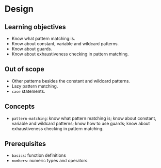 # Design

## Learning objectives

- Know what pattern matching is.
- Know about constant, variable and wildcard patterns.
- Know about guards.
- Know about exhaustiveness checking in pattern matching.

## Out of scope

- Other patterns besides the constant and wildcard patterns.
- Lazy pattern matching.
- `case` statements.

## Concepts

- `pattern-matching`: know what pattern matching is; know about constant, variable and wildcard patterns; know how to use guards; know about exhaustiveness checking in pattern matching.

## Prerequisites

- `basics`: function definitions
- `numbers`: numeric types and operators
